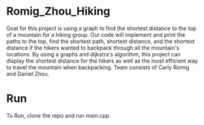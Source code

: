 # Romig_Zhou_Hiking

Goal for this project is using a graph to find the shortest distance to the top of a mountain for a hiking group. Our code will implement and print the paths to the top, find the shortest path, shortest distance, and the shortest distance if the hikers wanted to backpack through all the mountain's locations. By using a graphs and dijkstra's algorithm, this project can display the shortest distance for the hikers as well as the most efficient way to travel the mountain when backpacking. Team consists of Carly Romig and Daniel Zhou.

# Run

To Run, clone the repo and run main.cpp
